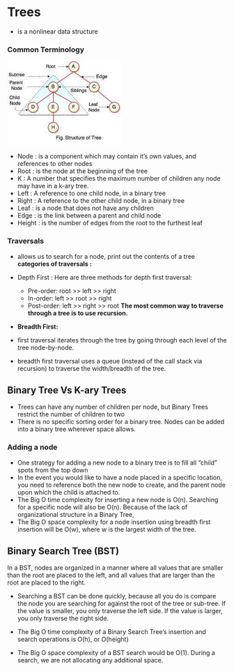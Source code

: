 # Trees
-  is a nonlinear data structure

### Common Terminology
![Tree](Tree.jpg)
- Node : is a component which may contain it’s own values, and references to other nodes
- Root : is the node at the beginning of the tree
- K : A number that specifies the maximum number of children any node may have in a k-ary tree.
- Left : A reference to one child node, in a binary tree
- Right : A reference to the other child node, in a binary tree
- Leaf : is a node that does not have any children
- Edge : is the link between a parent and child node
- Height : is the number of edges from the root to the furthest leaf

### Traversals
- allows us to search for a node, print out the contents of a tree
**categories of traversals :**
- Depth First :
Here are three methods for depth first traversal:
  - Pre-order: root >> left >> right
  - In-order: left >> root >> right
  - Post-order: left >> right >> root
**The most common way to traverse through a tree is to use recursion.**

- **Breadth First:**
- first traversal iterates through the tree by going through each level of the tree node-by-node. 
- breadth first traversal uses a queue (instead of the call stack via recursion) to traverse the width/breadth of the tree.

## Binary Tree Vs K-ary Trees
- Trees can have any number of children per node, but Binary Trees restrict the number of children to two
- There is no specific sorting order for a binary tree. Nodes can be added into a binary tree wherever space allows. 

### Adding a node
- One strategy for adding a new node to a binary tree is to fill all “child” spots from the top down
- In the event you would like to have a node placed in a specific location, you need to reference both the new node to create, and the parent node upon which the child is attached to.
- The Big O time complexity for inserting a new node is O(n). Searching for a specific node will also be O(n). Because of the lack of organizational structure in a Binary Tree,
- The Big O space complexity for a node insertion using breadth first insertion will be O(w), where w is the largest width of the tree.

## Binary Search Tree (BST) 
In a BST, nodes are organized in a manner where all values that are smaller than the root are placed to the left, and all values that are larger than the root are placed to the right.

- Searching a BST can be done quickly, because all you do is compare the node you are searching for against the root of the tree or sub-tree. If the value is smaller, you only traverse the left side. If the value is larger, you only traverse the right side.

- The Big O time complexity of a Binary Search Tree’s insertion and search operations is O(h), or O(height)
- The Big O space complexity of a BST search would be O(1). During a search, we are not allocating any additional space.










